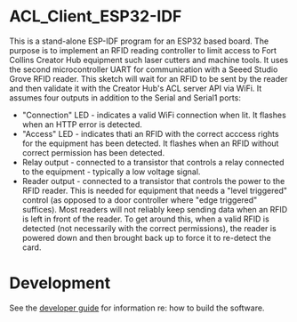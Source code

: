 # ACL_Client_ESP32-IDF

This is a stand-alone ESP-IDF program for an ESP32 based board. The purpose is to implement an RFID reading controller to limit access to Fort Collins Creator Hub equipment such laser cutters and machine tools. It uses the second microcontroller UART for communication with a Seeed Studio Grove RFID reader. This sketch will wait for an RFID to be sent by the reader and then validate it with the Creator Hub's ACL server API via WiFi. It assumes four outputs in addition to the Serial and Serial1 ports:
* "Connection" LED - indicates a valid WiFi connection when lit. It flashes when an HTTP error is detected.
* "Access" LED - indicates thati an RFID with the correct acccess rights for the equipment has been detected. It flashes when an RFID without correct permission has been detected.
* Relay output - connected to a transistor that controls a relay connected to the equipment - typically a low voltage signal.
* Reader output - connected to a transistor that controls the power to the RFID reader. This is needed for equipment that needs a "level triggered" control (as opposed to a door controller where "edge triggered" suffices). Most readers will not reliably keep sending data when an RFID is left in front of the reader. To get around this, when a valid RFID is detected (not necessarily with the correct permissions), the reader is powered down and then brought back up to force it to re-detect the card.

# Development

See the [developer guide](docs/README-dev.md) for information re: how to build the software.
